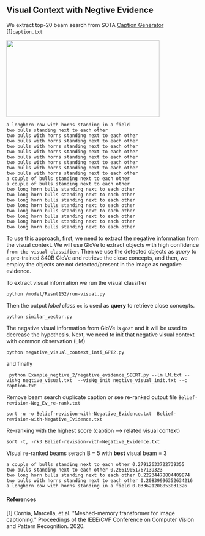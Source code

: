 ## Visual Context with Negtive Evidence

We extract top-20 beam search from SOTA [Caption Generator](https://github.com/aimagelab/meshed-memory-transformer)  [1]``caption.txt``


<img align="center" width="400" height="200" src="COCO_val2014_000000235692.jpg">


````
a longhorn cow with horns standing in a field
two bulls standing next to each other	 
two bulls with horns standing next to each other	 
two bulls with horns standing next to each other	 
two bulls with horns standing next to each other	 
two bulls with horns standing next to each other	 
two bulls with horns standing next to each other	 
two bulls with horns standing next to each other	 
two bulls with horns standing next to each other	 
two bulls with horns standing next to each other	 
a couple of bulls standing next to each other	 
a couple of bulls standing next to each other	 
two long horn bulls standing next to each other	 
two long horn bulls standing next to each other	 
two long horn bulls standing next to each other	 
two long horn bulls standing next to each other
two long horn bulls standing next to each other	
two long horn bulls standing next to each other
two long horn bulls standing next to each other
two long horn bulls standing next to each other
```` 


To use this approach, first, we need to extract the negative information from the visual context. We will use GloVe to extract objects with high confidence ``from the visual classifier``. Then we use the detected objects as _query_ to a pre-trained 840B GloVe and retrieve the close concepts, and then, we employ the objects are not detected/present in the image as negative evidence.


To extract visual information we run the visual classifier  
```
python /model/Resnt152/run-visual.py 
``` 
Then the output _label class_ ``ox`` is used as **query** to retrieve close concepts. 

```  
python similar_vector.py
``` 

The negative visual information from GloVe is ``goat`` and  it will be used to decrease the hypothesis. Next, we need to init that negative visual context with common observation (LM) 

``` 
python negative_visual_context_inti_GPT2.py
```

and finally 
``` 
 python Example_negtive_2/negative_evidence_SBERT.py --lm LM.txt --visNg negtive_visual.txt  --visNg_init negtive_visual_init.txt --c caption.txt
```

Remove beam search duplicate caption or see re-ranked output file ``Belief-revision-Neg_Ev_re-rank.txt`` 
```
sort -u -o Belief-revision-with-Negative_Evidence.txt  Belief-revision-with-Negative_Evidence.txt
```
Re-ranking with the highest score (caption --> related visual context)
```
sort -t, -rk3 Belief-revision-with-Negative_Evidence.txt
```


Visual re-ranked beams serach  B = 5 with **best** visual beam = 3 

``` 
a couple of bulls standing next to each other 0.27912633722739355
two bulls standing next to each other 0.26619051767139323
two long horn bulls standing next to each other 0.22234478804409874
two bulls with horns standing next to each other 0.20839996352634216
a longhorn cow with horns standing in a field 0.033621208853031326
```

#### References
[1] Cornia, Marcella, et al. "Meshed-memory transformer for image captioning." Proceedings of the IEEE/CVF Conference on Computer Vision and Pattern Recognition. 2020.
